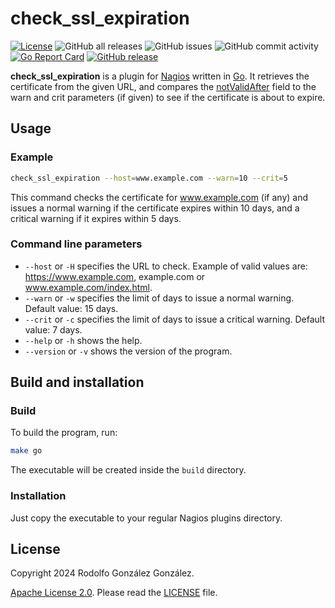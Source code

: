 # check_ssl_expiration

[![License](https://img.shields.io/badge/License-Apache_2.0-blue.svg)](https://opensource.org/licenses/Apache-2.0)
![GitHub all releases](https://img.shields.io/github/downloads/rgglez/nagios-check-ssl-expiration/total)
![GitHub issues](https://img.shields.io/github/issues/rgglez/nagios-check-ssl-expiration)
![GitHub commit activity](https://img.shields.io/github/commit-activity/y/rgglez/nagios-check-ssl-expiration)
[![Go Report Card](https://goreportcard.com/badge/github.com/rgglez/nagios-check-ssl-expiration)](https://goreportcard.com/report/github.com/rgglez/nagios-check-ssl-expiration)
[![GitHub release](https://img.shields.io/github/release/rgglez/nagios-check-ssl-expiration.svg)](https://github.com/rgglez/gormcache/releases/)

**check_ssl_expiration** is a plugin for [Nagios](https://www.nagios.org) written in [Go](https://go.dev/). It retrieves the certificate from the given URL, and compares the [notValidAfter](https://clouddocs.f5.com/api/irules/X509__not_valid_after.html) field to the warn and crit parameters (if given) to see if the certificate is about to expire. 

## Usage

### Example

```bash
check_ssl_expiration --host=www.example.com --warn=10 --crit=5
```

This command checks the certificate for www.example.com (if any) and issues a normal warning if the certificate expires within 10 days, and a critical warning if it expires within 5 days.

### Command line parameters

* `--host` or `-H` specifies the URL to check. Example of valid values are: https://www.example.com, example.com or www.example.com/index.html.
* `--warn` or `-w` specifies the limit of days to issue a normal warning. Default value: 15 days.
* `--crit` or `-c` specifies the limit of days to issue a critical warning. Default value: 7 days.
* `--help` or `-h` shows the help.
* `--version` or `-v` shows the version of the program.

## Build and installation

### Build

To build the program, run:

```bash
make go
```

The executable will be created inside the ```build``` directory.

### Installation

Just copy the executable to your regular Nagios plugins directory.

## License

Copyright 2024 Rodolfo González González.

[Apache License 2.0](https://www.apache.org/licenses/LICENSE-2.0). Please read the [LICENSE](LICENSE.md) file.

